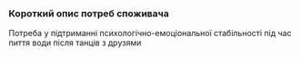 ### Короткий опис потреб споживача

Потреба у підтриманні психологічно-емоціональної стабільності під час пиття води після танців з друзями

